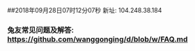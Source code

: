 ##2018年09月28日07时12分07秒 新址: 104.248.38.184
### 兔友常见问题及解答: https://github.com/wanggonging/d/blob/w/FAQ.md
